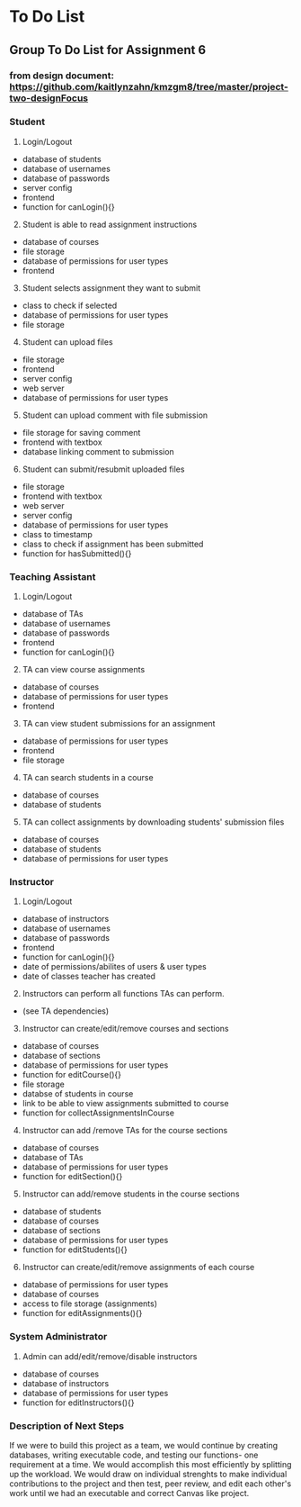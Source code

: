 # To Do List

## Group To Do List for Assignment 6
### from design document: https://github.com/kaitlynzahn/kmzgm8/tree/master/project-two-designFocus

### Student 
1. Login/Logout
- database of students
- database of usernames
- database of passwords
- server config
- frontend 
- function for canLogin(){}

2. Student is able to read assignment instructions
- database of courses
- file storage
- database of permissions for user types
- frontend

3. Student selects assignment they want to submit
- class to check if selected
- database of permissions for user types
- file storage

4. Student can upload files
- file storage
- frontend
- server config
- web server
- database of permissions for user types

5. Student can upload comment with file submission
- file storage for saving comment
- frontend with textbox
- database linking comment to submission

6. Student can submit/resubmit uploaded files
- file storage
- frontend with textbox
- web server
- server config
- database of permissions for user types
- class to timestamp
- class to check if assignment has been submitted
- function for hasSubmitted(){}

### Teaching Assistant
1. Login/Logout
- database of TAs
- database of usernames
- database of passwords
- frontend 
- function for canLogin(){}

2. TA can view course assignments
- database of courses
- database of permissions for user types
- frontend

3. TA can view student submissions for an assignment
- database of permissions for user types
- frontend
- file storage

4. TA can search students in a course
- database of courses
- database of students

5. TA can collect assignments by downloading students' submission files
- database of courses
- database of students
- database of permissions for user types

### Instructor
1. Login/Logout
- database of instructors
- database of usernames
- database of passwords
- frontend 
- function for canLogin(){}
- date of permissions/abilites of users & user types
- date of classes teacher has created

2. Instructors can perform all functions TAs can perform.
- (see TA dependencies)

3. Instructor can create/edit/remove courses and sections
- database of courses
- database of sections
- database of permissions for user types
- function for editCourse(){}
- file storage
- databse of students in course
- link to be able to view assignments submitted to course 
- function for collectAssignmentsInCourse

4. Instructor can add /remove TAs for the course sections
- database of courses
- database of TAs
- database of permissions for user types
- function for editSection(){}

5. Instructor can add/remove students in the course sections
- database of students
- database of courses
- database of sections
- database of permissions for user types
- function for editStudents(){}

6. Instructor can create/edit/remove assignments of each course
- database of permissions for user types
- database of courses
- access to file storage (assignments)
- function for editAssignments(){}

### System Administrator
1. Admin can add/edit/remove/disable instructors
- database of courses
- database of instructors
- database of permissions for user types
- function for editInstructors(){}

### Description of Next Steps
If we were to build this project as a team, we would continue by creating databases, writing executable code, and testing our functions- one requirement at a time. We would accomplish this most efficiently by splitting up the workload. We would draw on individual strenghts to make individual contributions to the project and then test, peer review, and edit each other's work until we had an executable and correct Canvas like project. 
